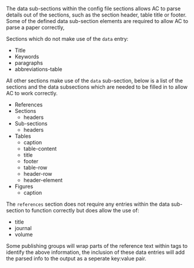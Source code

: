 The data sub-sections within the config file sections allows AC to parse details out of the sections, such as the section
header, table title or footer. Some of the defined data sub-section elements are required to allow AC to parse a paper
correctly,

Sections which do not make use of the `data` entry:

- Title
- Keywords
- paragraphs
- abbreviations-table

All other sections make use of the `data` sub-section, below is a list of the sections and the data subsections which
are needed to be filled in to allow AC to work correctly.
- References
- Sections
  - headers
- Sub-sections
  - headers
- Tables
  - caption
  - table-content
  - title
  - footer
  - table-row
  - header-row
  - header-element
- Figures
  - caption

The `references` section does not require any entries within the data sub-section to function correctly but does allow
the use of:
- title
- journal
- volume

Some publishing groups will wrap parts of the reference text within tags to identify the above information, the inclusion
of these data entries will add the parsed info to the output as a seperate key:value pair.

